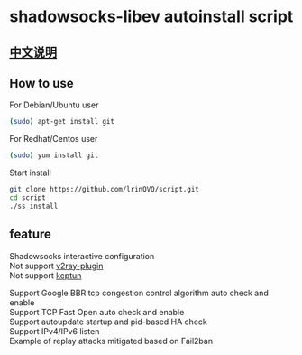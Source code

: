 # shadowsocks-libev autoinstall script
## [中文说明](https://github.com/lrinQVQ/script/blob/master/README-zh_cn.md)  
## How to use

For Debian/Ubuntu user
```bash
(sudo) apt-get install git
```

For Redhat/Centos user
```bash
(sudo) yum install git
```

Start install
```bash
git clone https://github.com/lrinQVQ/script.git
cd script
./ss_install
```

## feature
Shadowsocks interactive configuration  
Not support [v2ray-plugin](https://github.com/shadowsocks/v2ray-plugin)  
Not support [kcptun](https://github.com/shadowsocks/kcptun)  

Support Google BBR tcp congestion control algorithm auto check and enable  
Support TCP Fast Open auto check and enable  
Support autoupdate startup and pid-based HA check  
Support IPv4/IPv6 listen  
Example of replay attacks mitigated based on Fail2ban
